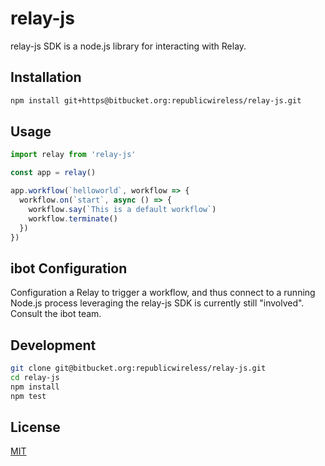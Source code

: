 # relay-js

relay-js SDK is a node.js library for interacting with Relay.

## Installation

```bash
npm install git+https@bitbucket.org:republicwireless/relay-js.git
```

## Usage

```javascript
import relay from 'relay-js'

const app = relay()

app.workflow(`helloworld`, workflow => {
  workflow.on(`start`, async () => {
    workflow.say(`This is a default workflow`)
    workflow.terminate()
  })
})
```

## ibot Configuration

Configuration a Relay to trigger a workflow, and thus connect
to a running Node.js process leveraging the relay-js SDK
is currently still "involved". Consult the ibot team.

## Development

```bash
git clone git@bitbucket.org:republicwireless/relay-js.git
cd relay-js
npm install
npm test
```

## License
[MIT](https://choosealicense.com/licenses/mit/)
